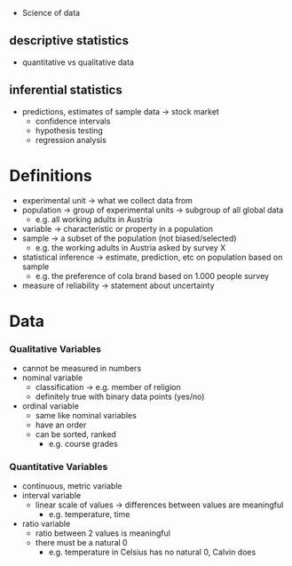 
- Science of data

## descriptive statistics
- quantitative vs qualitative data
## inferential statistics
- predictions, estimates of sample data -> stock market
	- confidence intervals
	- hypothesis testing
	- regression analysis

# Definitions
- experimental unit -> what we collect data from
- population -> group of experimental units -> subgroup of all global data
	- e.g. all working adults in Austria
- variable -> characteristic or property in a population
- sample -> a subset of the population (not biased/selected)
	- e.g. the working adults in Austria asked by survey X
- statistical inference -> estimate, prediction, etc on population based on sample
	- e.g. the preference of cola brand based on 1.000 people survey
- measure of reliability -> statement about uncertainty

# Data 
### Qualitative Variables
- cannot be measured in numbers
- nominal variable
	- classification -> e.g. member of religion
	- definitely true with binary data points (yes/no)
- ordinal variable
	- same like nominal variables
	- have an order
	- can be sorted, ranked
		- e.g. course grades

### Quantitative Variables
- continuous, metric variable
- interval variable
	- linear scale of values -> differences between values are meaningful
		- e.g. temperature, time
- ratio variable
	- ratio between 2 values is meaningful 
	- there must be a natural 0 
		- e.g. temperature in Celsius has no natural 0, Calvin does


